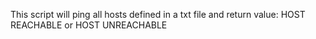This script will ping all hosts defined in a txt file and return value: HOST REACHABLE or HOST UNREACHABLE
